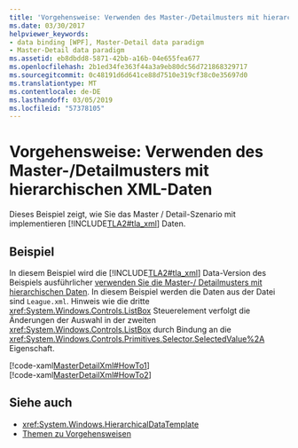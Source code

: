 ```yaml
---
title: 'Vorgehensweise: Verwenden des Master-/Detailmusters mit hierarchischen XML-Daten'
ms.date: 03/30/2017
helpviewer_keywords:
- data binding [WPF], Master-Detail data paradigm
- Master-Detail data paradigm
ms.assetid: eb8dbdd8-5871-42bb-a16b-04e655fea677
ms.openlocfilehash: 2b1ed34fe363f44a3a9eb80dc56d721868329717
ms.sourcegitcommit: 0c48191d6d641ce88d7510e319cf38c0e35697d0
ms.translationtype: MT
ms.contentlocale: de-DE
ms.lasthandoff: 03/05/2019
ms.locfileid: "57378105"
---
```

# <a name="how-to-use-the-master-detail-pattern-with-hierarchical-xml-data"></a>Vorgehensweise: Verwenden des Master-/Detailmusters mit hierarchischen XML-Daten
Dieses Beispiel zeigt, wie Sie das Master / Detail-Szenario mit implementieren [!INCLUDE[TLA2#tla_xml](../../../../includes/tla2sharptla-xml-md.md)] Daten.  
  
## <a name="example"></a>Beispiel  
 In diesem Beispiel wird die [!INCLUDE[TLA2#tla_xml](../../../../includes/tla2sharptla-xml-md.md)] Data-Version des Beispiels ausführlicher [verwenden Sie die Master-/ Detailmusters mit hierarchischen Daten](how-to-use-the-master-detail-pattern-with-hierarchical-data.md). In diesem Beispiel werden die Daten aus der Datei sind `League.xml`. Hinweis wie die dritte <xref:System.Windows.Controls.ListBox> Steuerelement verfolgt die Änderungen der Auswahl in der zweiten <xref:System.Windows.Controls.ListBox> durch Bindung an die <xref:System.Windows.Controls.Primitives.Selector.SelectedValue%2A> Eigenschaft.  
  
 [!code-xaml[MasterDetailXml#HowTo1](~/samples/snippets/csharp/VS_Snippets_Wpf/MasterDetailXml/CS/Window1.xaml#howto1)]  
[!code-xaml[MasterDetailXml#HowTo2](~/samples/snippets/csharp/VS_Snippets_Wpf/MasterDetailXml/CS/Window1.xaml#howto2)]  
  
## <a name="see-also"></a>Siehe auch
- <xref:System.Windows.HierarchicalDataTemplate>
- [Themen zu Vorgehensweisen](data-binding-how-to-topics.md)
